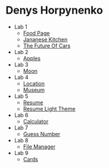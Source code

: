 
# Denys Horpynenko
- Lab 1
   - [Food Page](https://dengorp007.github.io/lab_01/food-page/food-page1.html)
   - [Jananese Kitchen](https://dengorp007.github.io/lab_01/japanese_kitchen/japanese-kitchen1.html)
   - [The Future Of Cars](https://dengorp007.github.io/lab_01/the-future-of-cars/the-future-of-cars1.html)
- Lab 2
   -  [Apples](https://dengorp007.github.io/lab_02/black&white1.html)
-  Lab 3
   -  [Moon](https://dengorp007.github.io/lab_03/index1.html)
-  Lab 4
   - [Location](https://dengorp007.github.io/lab_04/location.html)
   - [Museum](https://dengorp007.github.io/lab_04/museum.html)    
-  Lab 5
   -  [Resume](https://dengorp007.github.io/lab_05/resume.html)
   -  [Resume Light Theme](https://dengorp007.github.io/lab_05/resume-white.html)
-  Lab 6
   -  [Calculator](https://dengorp007.github.io/lab_06/calculator.html)
-  Lab 7
   -  [Guess Number](https://dengorp007.github.io/lab_07/index777.html)
-  Lab 8
   -  [File Manager](https://dengorp007.github.io/lab_08/file-manager.html)
-  Lab 9
   -  [Cards](https://dengorp007.github.io/lab_09/memory-game.html)
